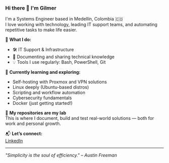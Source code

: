 ### Hi there 👋 I'm Gilmer

I'm a Systems Engineer based in Medellín, Colombia 🇨🇴  
I love working with technology, leading IT support teams, and automating repetitive tasks to make life easier.

🔧 **What I do:**
- 🛠️ IT Support & Infrastructure
- 🧠 Documenting and sharing technical knowledge
- 💡 Tools I use regularly: Bash, PowerShell, Git

🚀 **Currently learning and exploring:**
- Self-hosting with Proxmox and VPN solutions
- Linux deeply (Ubuntu-based distros)
- Scripting and workflow automation
- Cybersecurity fundamentals
- Docker (just getting started!)

🧪 **My repositories are my lab**  
This is where I document, build and test real-world solutions — both for work and personal growth.

📬 **Let’s connect:**  
[LinkedIn](https://www.linkedin.com/in/gilmerop10/)

---
*"Simplicity is the soul of efficiency." – Austin Freeman*
